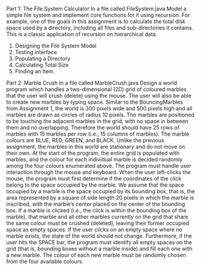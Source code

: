 Part 1: The File System Calculator
In a file called FileSystem.java
Model a simple file system and implement core functions for it using recursion. For example, one of the goals in this assignment is to calculate the total disk space used by a directory, including all files and sub-directories it contains. This is a classic application of recursion on hierarchical data.
1. Designing the File System Model
2. Testing interface
3. Populating a Directory
4. Calculating Total Size
5. Finding an Item


Part 2: Marble Crush
In a file called MarbleCrush.java
Design a world program which handles a two-dimensional (2D) grid of coloured marbles that the user will crush (delete) using the mouse. The user will also be able to create new marbles by typing space. Similar to the BouncingMarbles from Assignment 1, the world is 300 pixels wide and 500 pixels high and all marbles are drawn as circles of radius 10 pixels. The marbles are positioned to be touching the adjacent marbles in the grid, with no space in between them and no overlapping. Therefore the world should have 25 rows of marbles with 15 marbles per row (i.e., 15 columns of marbles). The marble colours are BLUE, RED, GREEN, and BLACK. Unlike the previous assignment, the marbles in this world are stationary and do not move on their own. At the start of the program, the entire grid is populated with marbles, and the colour for each individual marble is decided randomly among the four colours enumerated above.
The program must handle user interaction through the mouse and keyboard. When the user left-clicks the mouse, the program must first determine if the coordinates of the click belong to the space occupied by the marble. We assume that the space occupied by a marble is the space occupied by its bounding box, that is, the area represented by a square of side length 20 pixels in which the marble is inscribed, with the marble’s center placed on the center of the bounding box. If a marble is clicked (i.e., the click is within the bounding box of the marble), that marble and all other marbles currently on the grid that share the same colour must be crushed (deleted), leaving their former occupied space as empty spaces. If the user clicks on an empty space where no marble exists, the state of the world should not change. Furthermore, if the user hits the SPACE bar, the program must identify all empty spaces on the grid (that is, bounding boxes without a marble inside) and fill each one with a new marble. The colour of each new marble must be randomly chosen from the four available colours.
